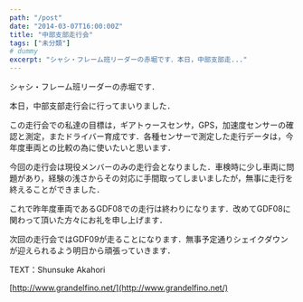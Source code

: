 ```yaml
---
path: "/post"
date: "2014-03-07T16:00:00Z"
title: "中部支部走行会"
tags: ["未分類"]
# dummy
excerpt: "シャシ・フレーム班リーダーの赤堀です．本日，中部支部走..."
---
```




[](07-1.jpg)

シャシ・フレーム班リーダーの赤堀です．

本日，中部支部走行会に行ってまいりました．

この走行会での私達の目標は，ギアトゥースセンサ，GPS，加速度センサーの確認と測定，またドライバー育成です．各種センサーで測定した走行データは，今年度車両との比較の為に使いたいと思います．

今回の走行会は現役メンバーのみの走行会となりました．車検時に少し車両に問題があり，経験の浅さからその対応に手間取ってしまいましたが，無事に走行を終えることができました．

これで昨年度車両であるGDF08での走行は終わりになります．改めてGDF08に関わって頂いた方々にお礼を申し上げます．

次回の走行会ではGDF09が走ることになります．無事予定通りシェイクダウンが迎えられるよう明日から頑張っていきます．

TEXT：Shunsuke Akahori

[http://www.grandelfino.net/](http://www.grandelfino.net/)


